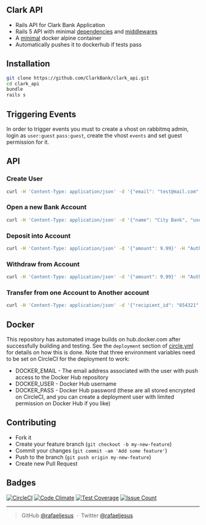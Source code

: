 ## Clark API

* Rails API for Clark Bank Application
* Rails 5 API with minimal [dependencies](https://github.com/rafaeljesus/bank_ror/blob/master/config/application.rb#L4) and [middlewares](https://github.com/rafaeljesus/bank_ror/blob/master/config/application.rb#L25)
* A [minimal](https://hub.docker.com/r/rafaeljesus/bank_ror/tags/) docker alpine container
* Automatically pushes it to dockerhub if tests pass

## Installation
```bash
git clone https://github.com/ClarkBank/clark_api.git
cd clark_api
bundle
rails s
```

## Triggering Events
In order to trigger events you must to create a vhost on rabbitmq admin, login as `user:guest` `pass:guest`, create the vhost `events` and set guest permission for it.

## API
### Create User
```bash
curl -H 'Content-Type: application/json' -d '{"email": "test@mail.com", "password": "12345678"}' -X POST 'http://localhost:9292/registrations'
```

### Open a new Bank Account
```bash
curl -H 'Content-Type: application/json' -d '{"name": "City Bank", "user_id": 1}' -H "Authorization: Bearer <ACCESS_TOKEN>" -X POST 'http://localhost:9292/accounts'
```

### Deposit into Account
```bash
curl -H 'Content-Type: application/json' -d '{"amount": 9.99}' -H "Authorization: Bearer <ACCESS_TOKEN>" -X POST 'http://localhost:9292/accounts/123456/deposit'
```

### Withdraw from Account
```bash
curl -H 'Content-Type: application/json' -d '{"amount": 9.99}' -H "Authorization: Bearer <ACCESS_TOKEN>" -X POST 'http://localhost:9292/accounts/123456/withdraw'
```

### Transfer from one Account to Another account
```bash
curl -H 'Content-Type: application/json' -d '{"recipient_id": "654321", "amount": 9.99}' -H "Authorization: Bearer <ACCESS_TOKEN>" -X POST 'http://localhost:9292/accounts/123456/transfer'
```

## Docker
This repository has automated image builds on hub.docker.com after successfully building and testing. See the `deployment` section of [circle.yml](circle.yml) for details on how this is done. Note that three environment variables need to be set on CircleCI for the deployment to work:

  * DOCKER_EMAIL - The email address associated with the user with push access to the Docker Hub repository
  * DOCKER_USER - Docker Hub username
  * DOCKER_PASS - Docker Hub password (these are all stored encrypted on CircleCI, and you can create a deployment user with limited permission on Docker Hub if you like)

## Contributing
- Fork it
- Create your feature branch (`git checkout -b my-new-feature`)
- Commit your changes (`git commit -am 'Add some feature'`)
- Push to the branch (`git push origin my-new-feature`)
- Create new Pull Request

## Badges

[![CircleCI](https://circleci.com/gh/ClarkBank/clark_api.svg?style=svg)](https://circleci.com/gh/ClarkBank/clark_api)
[![Code Climate](https://codeclimate.com/github/rafaeljesus/bank_ror/badges/gpa.svg)](https://codeclimate.com/github/rafaeljesus/bank_ror)
[![Test Coverage](https://codeclimate.com/github/rafaeljesus/bank_ror/badges/coverage.svg)](https://codeclimate.com/github/rafaeljesus/bank_ror/coverage)
[![Issue Count](https://codeclimate.com/github/rafaeljesus/bank_ror/badges/issue_count.svg)](https://codeclimate.com/github/rafaeljesus/bank_ror)

---

> GitHub [@rafaeljesus](https://github.com/rafaeljesus) &nbsp;&middot;&nbsp;
> Twitter [@rafaeljesus](https://twitter.com/_jesus_rafael)
